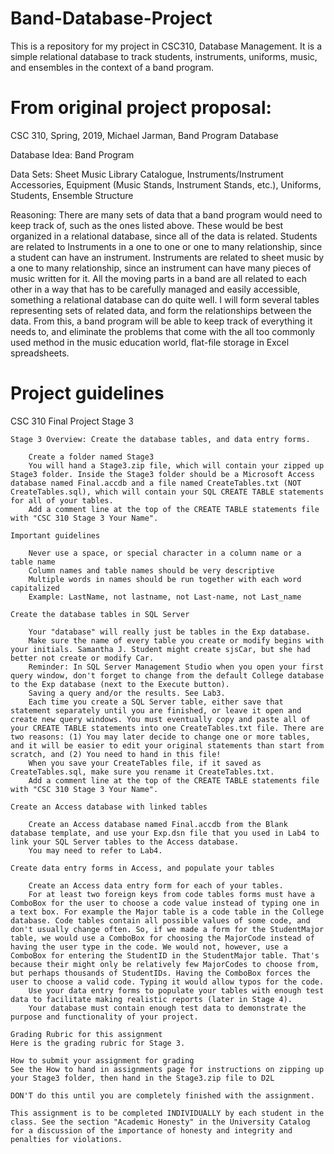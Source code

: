 # Band-Database-Project
This is a repository for my project in CSC310, Database Management. It is a simple relational database to track students, instruments, uniforms, music, and ensembles in the context of a band program.

# From original project proposal:

CSC 310, Spring, 2019, Michael Jarman, Band Program Database 

 

Database Idea: Band Program 

Data Sets: Sheet Music Library Catalogue, Instruments/Instrument Accessories, Equipment (Music Stands, Instrument Stands, etc.), Uniforms, Students, Ensemble Structure 

Reasoning: There are many sets of data that a band program would need to keep track of, such as the ones listed above. These would be best organized in a relational database, since all of the data is related. Students are related to Instruments in a one to one or one to many relationship, since a student can have an instrument. Instruments are related to sheet music by a one to many relationship, since an instrument can have many pieces of music written for it. All the moving parts in a band are all related to each other in a way that has to be carefully managed and easily accessible, something a relational database can do quite well. I will form several tables representing sets of related data, and form the relationships between the data. From this, a band program will be able to keep track of everything it needs to, and eliminate the problems that come with the all too commonly used method in the music education world, flat-file storage in Excel spreadsheets. 

# Project guidelines


CSC 310 Final Project Stage 3

    Stage 3 Overview: Create the database tables, and data entry forms.

        Create a folder named Stage3
        You will hand a Stage3.zip file, which will contain your zipped up Stage3 folder. Inside the Stage3 folder should be a Microsoft Access database named Final.accdb and a file named CreateTables.txt (NOT CreateTables.sql), which will contain your SQL CREATE TABLE statements for all of your tables.
        Add a comment line at the top of the CREATE TABLE statements file with "CSC 310 Stage 3 Your Name".

    Important guidelines

        Never use a space, or special character in a column name or a table name
        Column names and table names should be very descriptive
        Multiple words in names should be run together with each word capitalized
        Example: LastName, not lastname, not Last-name, not Last_name

    Create the database tables in SQL Server

        Your "database" will really just be tables in the Exp database.
        Make sure the name of every table you create or modify begins with your initials. Samantha J. Student might create sjsCar, but she had better not create or modify Car.
        Reminder: In SQL Server Management Studio when you open your first query window, don't forget to change from the default College database to the Exp database (next to the Execute button).
        Saving a query and/or the results. See Lab3.
        Each time you create a SQL Server table, either save that statement separately until you are finished, or leave it open and create new query windows. You must eventually copy and paste all of your CREATE TABLE statements into one CreateTables.txt file. There are two reasons: (1) You may later decide to change one or more tables, and it will be easier to edit your original statements than start from scratch, and (2) You need to hand in this file!
        When you save your CreateTables file, if it saved as CreateTables.sql, make sure you rename it CreateTables.txt.
        Add a comment line at the top of the CREATE TABLE statements file with "CSC 310 Stage 3 Your Name".

    Create an Access database with linked tables

        Create an Access database named Final.accdb from the Blank database template, and use your Exp.dsn file that you used in Lab4 to link your SQL Server tables to the Access database.
        You may need to refer to Lab4.

    Create data entry forms in Access, and populate your tables

        Create an Access data entry form for each of your tables.
        For at least two foreign keys from code tables forms must have a ComboBox for the user to choose a code value instead of typing one in a text box. For example the Major table is a code table in the College database. Code tables contain all possible values of some code, and don't usually change often. So, if we made a form for the StudentMajor table, we would use a ComboBox for choosing the MajorCode instead of having the user type in the code. We would not, however, use a ComboBox for entering the StudentID in the StudentMajor table. That's because their might only be relatively few MajorCodes to choose from, but perhaps thousands of StudentIDs. Having the ComboBox forces the user to choose a valid code. Typing it would allow typos for the code.
        Use your data entry forms to populate your tables with enough test data to facilitate making realistic reports (later in Stage 4).
        Your database must contain enough test data to demonstrate the purpose and functionality of your project.

    Grading Rubric for this assignment
    Here is the grading rubric for Stage 3.

    How to submit your assignment for grading
    See the How to hand in assignments page for instructions on zipping up your Stage3 folder, then hand in the Stage3.zip file to D2L

    DON'T do this until you are completely finished with the assignment.

    This assignment is to be completed INDIVIDUALLY by each student in the class. See the section "Academic Honesty" in the University Catalog for a discussion of the importance of honesty and integrity and penalties for violations.


